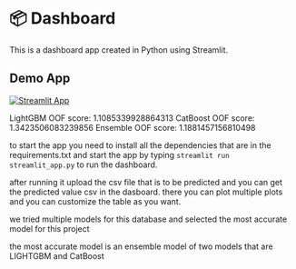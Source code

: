 # 📦 Dashboard 

This is a dashboard app created in Python using Streamlit.

## Demo App

[![Streamlit App](https://static.streamlit.io/badges/streamlit_badge_black_white.svg)](https://github.com/SafnasKaldeen/5G-Energy-Prediction/)

LightGBM OOF score: 1.1085339928864313
CatBoost OOF score: 1.3423506083239856
Ensemble OOF score: 1.1881457156810498

to start the app you need to install all the dependencies that are in the requirements.txt and start the app by typing `streamlit run streamlit_app.py` to run the dashboard.

after running it upload the csv file that is to be predicted and you can get the predicted value csv in the dasboard. there you can plot multiple plots and you can customize the table as you want.

we tried multiple models for this database and selected the most accurate model for this project

the most accurate model is an ensemble model of two models that are LIGHTGBM and CatBoost
